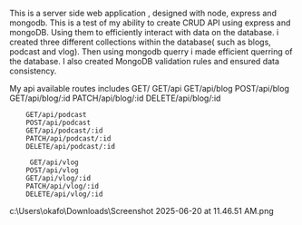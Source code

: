  
 This is a server side web application , designed with node, express and mongodb.
 This is a test of my ability to create CRUD API using express and mongoDB. Using them to efficiently interact with data on the database. 
 i created three different collections within the database( such as blogs, podcast and vlog). Then using mongodb querry i made efficient querring of the database. I also created MongoDB validation rules and ensured data consistency.

My api available routes includes
GET/
    GET/api
        GET/api/blog
        POST/api/blog
        GET/api/blog/:id
        PATCH/api/blog/:id
        DELETE/api/blog/:id

        GET/api/podcast
        POST/api/podcast
        GET/api/podcast/:id
        PATCH/api/podcast/:id
        DELETE/api/podcast/:id

         GET/api/vlog
        POST/api/vlog
        GET/api/vlog/:id
        PATCH/api/vlog/:id
        DELETE/api/vlog/:id
c:\Users\okafo\Downloads\Screenshot 2025-06-20 at 11.46.51 AM.png